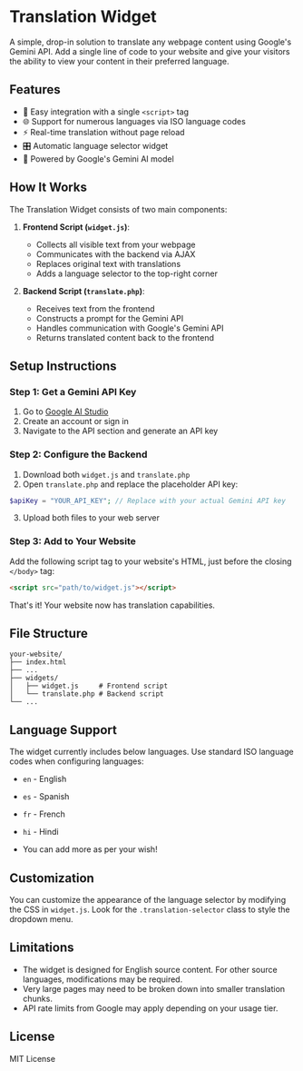 # Translation Widget

A simple, drop-in solution to translate any webpage content using Google's Gemini API. Add a single line of code to your website and give your visitors the ability to view your content in their preferred language.

## Features

- 🔌 Easy integration with a single `<script>` tag
- 🌐 Support for numerous languages via ISO language codes
- ⚡ Real-time translation without page reload
- 🎛️ Automatic language selector widget
- 🧠 Powered by Google's Gemini AI model

## How It Works

The Translation Widget consists of two main components:

1. **Frontend Script (`widget.js`)**: 
   - Collects all visible text from your webpage
   - Communicates with the backend via AJAX
   - Replaces original text with translations
   - Adds a language selector to the top-right corner

2. **Backend Script (`translate.php`)**:
   - Receives text from the frontend
   - Constructs a prompt for the Gemini API
   - Handles communication with Google's Gemini API
   - Returns translated content back to the frontend

## Setup Instructions

### Step 1: Get a Gemini API Key

1. Go to [Google AI Studio](https://aistudio.google.com/)
2. Create an account or sign in
3. Navigate to the API section and generate an API key

### Step 2: Configure the Backend

1. Download both `widget.js` and `translate.php`
2. Open `translate.php` and replace the placeholder API key:

```php
$apiKey = "YOUR_API_KEY"; // Replace with your actual Gemini API key
```

3. Upload both files to your web server

### Step 3: Add to Your Website

Add the following script tag to your website's HTML, just before the closing `</body>` tag:

```html
<script src="path/to/widget.js"></script>
```

That's it! Your website now has translation capabilities.

## File Structure

```
your-website/
├── index.html
├── ...
├── widgets/
│   ├── widget.js     # Frontend script
│   └── translate.php # Backend script
└── ...
```

## Language Support

The widget currently includes below languages. Use standard ISO language codes when configuring languages:

- `en` - English
- `es` - Spanish
- `fr` - French
- `hi` - Hindi
  
- You can add more as per your wish!

## Customization

You can customize the appearance of the language selector by modifying the CSS in `widget.js`. Look for the `.translation-selector` class to style the dropdown menu.

## Limitations

- The widget is designed for English source content. For other source languages, modifications may be required.
- Very large pages may need to be broken down into smaller translation chunks.
- API rate limits from Google may apply depending on your usage tier.

## License
MIT License
